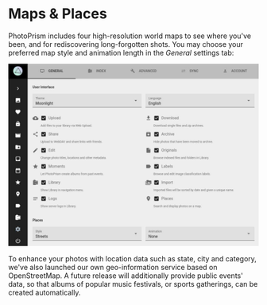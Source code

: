 # Maps & Places

PhotoPrism includes four high-resolution world maps to see where you've been, and for rediscovering long-forgotten shots.
You may choose your preferred map style and animation length in the *General* settings tab:

![](img/general-settings.jpg)

To enhance your photos with location data such as state, city and category, we've also launched our own geo-information service based on OpenStreetMap.
A future release will additionally provide public events' data, so that albums of popular music festivals, or sports gatherings, can be created automatically.
